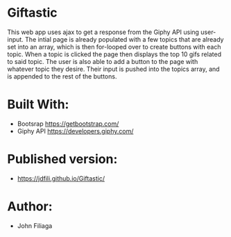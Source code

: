 # Giftastic

This web app uses ajax to get a response from the Giphy API using user-input. The intial page is already populated with a few topics that are already set into an array, which is then for-looped over to create buttons with each topic. When a topic is clicked the page then displays the top 10 gifs related to said topic. The user is also able to add a button to the page with whatever topic they desire. Their input is pushed into the topics array, and is appended to the rest of the buttons. 


# Built With:

 - Bootsrap https://getbootstrap.com/
 - Giphy API https://developers.giphy.com/

# Published version:
 - https://jdfili.github.io/Giftastic/

# Author: 
 
 - John Filiaga

